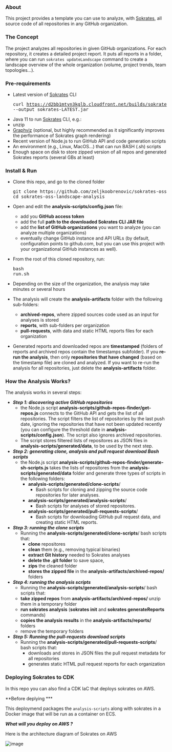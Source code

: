 ### About

This project provides a template you can use to analyze, with [Sokrates](https://sokrates.dev), all source code of all repositories in any GitHub organization.

### The Concept

The project analyzes all repositories in given GitHub organizations. For each repository, it creates a detailed project report. It puts all reports in a folder, where you can run `sokrates updateLandscape` command to create a landscape overview of the whole organization (volume, project trends, team topologies...).

### Pre-requirements

- Latest version of [Sokrates](https://sokrates.dev) CLI<pre>curl https://d2bb1mtyn3kglb.cloudfront.net/builds/sokrates-LATEST.jar --output sokrates-LATEST.jar</pre>
- Java 11 to run [Sokrates](https://sokrates.dev) CLI, e.g.:
- unzip
- [Graphviz](https://graphviz.org/) (optional, but highly recommended as it significantly improves the performance of Sokrates graph rendering)
- Recent version of Node.js to run GitHub API and code generation scripts
- An environment (e.g., Linux, MacOS...) that can run BASH (.sh) scripts
- Enough space on disk to store zipped version of all repos and generated Sokrates reports (several GBs at least)

### Install & Run

- Clone this repo, and go to the cloned folder
  <pre>git clone https://github.com/zeljkoobrenovic/sokrates-oss-landscape-analysis.git
  cd sokrates-oss-landscape-analysis</pre>

- Open and edit the **analysis-scripts/config.json** file: 
  - add you **GitHub access token**
  - add the full **path to the downloaded Sokrates CLI JAR file**
  - add the **list of GitHub organizations** you want to analyze (you can analyze multiple organizations)
  - eventually change GitHub instance and API URLs (by default, configuration points to github.com, but you can use this project with your organizational GitHub instances as well).
- From the root of this cloned repository, run: <pre>bash run.sh</pre>
- Depending on the size of the organization, the analysis may take minutes or several hours
- The analysis will create the **analysis-artifacts** folder with the following sub-folders:
  - **archived-repos**, where zipped sources code used as an input for analyses is stored
  - **reports**, with sub-folders per organization
  - **pull-requests**, with data and static HTML reports files for each organization
- Generated reports and downloaded repos are **timestamped** (folders of reports and archived repos contain the timestamps subfolder). If you **re-run the analysis**, then only **repositories that have changed** (based on the timestamp file) are cloned and analyzed. If you want to re-run the analysis for all repositories, just delete the **analysis-artifacts** folder.  

### How the Analysis Works?

The analysis works in several steps:

- ***Step 1: discovering active GitHub repositories***
  - the Node.js script **analysis-scripts/github-repos-finder/get-repos.js** connects to the GitHub API and gets the list of all repositories. The script filters the list of repositories by the last push date, ignoring the repositories that have not been updated recently (you can configure the threshold date in **analysis-scripts/config.json**). The script also ignores archived repositories.
  - The script stores filtered lists of repositores as JSON files in **analysis-scripts/generated/data**, to be used by the next step.
- ***Step 2: generating clone, analysis and pull request download Bash scripts***
  - the Node.js script **analysis-scripts/github-repos-finder/generate-sh-scripts.js** takes the lists of repositores from the **analysis-scripts/generated/data** folder and generate three types of scripts in the following folders:
    - **analysis-scripts/generated/clone-scripts**/
      - Bash scripts for cloning and zipping the source code repositories for later analyses.
    - **analysis-scripts/generated/analysis-scripts**/
      - Bash scripts for analyses of stored repositores. 
    - **analysis-scripts/generated/pull-requests-scripts**/
      - Bash scripts for downloading GitHub pull request data, and creating static HTML reports.
- ***Step 3: running the clone scripts***
  - Running the **analysis-scripts/generated/clone-scripts**/ bash scripts that:
    - **clone** repositores
    - **clean** them (e.g., removing typical binaries) 
    - **extract Git history** needed to Sokrates analyses 
    - **delete the .git folder** to save space, 
    - **zips** the cleaned folder
    - **stores the zipped file** in the **analysis-artifacts/archived-repos/** folders
- ***Step 4: running the analysis scripts***
    - Running the **analysis-scripts/generated/analysis-scripts**/ bash scripts that:
    - **take zipped repos** from **analysis-artifacts/archived-repos/** unzip them in a temporary folder 
    - **run sokrates analysis** (**sokrates init** and **sokrates generateReports** commands) 
    - **copies the analysis results** in the **analysis-artifacts/reports/** folders
    - remove the temporary folders
- ***Step 5: Running the pull-requests download scripts***
    - Running the **analysis-scripts/generated/pull-requests-scripts**/ bash scripts that:
      - downloads and stores in JSON files the pull request metadata for all repositories
      - generates static HTML pull request reports for each organization
      
      
### Deploying Sokrates to CDK

In this repo you can also find a CDK IaC that deploys sokrates on AWS. 

**Before deplying ***

This deploymend packages the `analysis-scripts` along with sokrates in a Docker image that will be run as a container on ECS.

***What will you deploy on AWS ?***

Here is the architecture diagram of Sokrates on AWS

![image](https://user-images.githubusercontent.com/6813975/226207419-510db4bf-9dfa-4281-b3c6-0b00769f8f2e.png)





